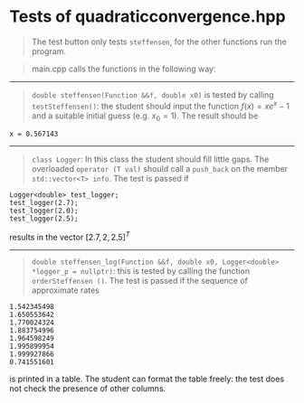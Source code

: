 
# Tests of quadraticconvergence.hpp

> The test button only tests `steffensen`, for the other functions run the program.

> main.cpp calls the functions in the following way:
***
> `double steffensen(Function &&f, double x0)` is tested by calling `testSteffensen()`: the student should input the function $f(x) = xe^{x} - 1$  
and a suitable initial guess (e.g. $x_0 = 1$). The result should be
```
x = 0.567143
```


***

> `class Logger`: In this class the student should fill little gaps. The overloaded `operator (T val)` should call a `push_back` on the member `std::vector<T> info`.
The test is passed if 
```
Logger<double> test_logger; 
test_logger(2.7);
test_logger(2.0);
test_logger(2.5);
```
results in the vector  $[2.7, 2, 2.5]^T$

***

> `double steffensen_log(Function &&f, double x0, Logger<double> *logger_p = nullptr)`: this is tested by calling the function `orderSteffensen ()`. The test is passed if the sequence of approximate rates
```
1.542345498
1.650553642
1.770024324
1.883754996
1.964598249
1.995899954
1.999927866
0.741551601
```
is printed in a table. The student can format the table freely: the test does not check the presence of other columns.

